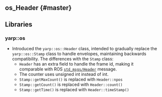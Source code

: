 os_Header {#master}
---------

## Libraries

### yarp::os

* Introduced the `yarp::os::Header` class, intended to gradually replace the
  `yarp::os::Stamp` class to handle envelopes, maintaining backwards
  compatibility.
  The differences with the `Stamp` class:
  * `Header` has an extra field to handle the frame id, making it comparable
    with ROS [`std_msgs/Header`](http://docs.ros.org/en/api/std_msgs/html/msg/Header.html)
    message.
  * The counter uses unsigned int instead of int.
  * `Stamp::getMaxCount()` is replaced with `Header::npos`
  * `Stamp::getCount()` is replaced with `Header::count()`
  * `Stamp::getTime()` is replaced with `Header::timeStamp()`

